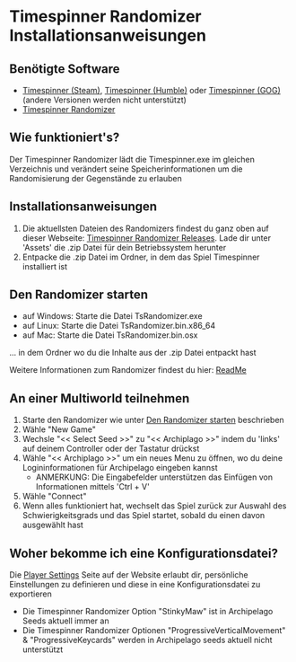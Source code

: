 # Timespinner Randomizer Installationsanweisungen

## Benötigte Software

- [Timespinner (Steam)](https://store.steampowered.com/app/368620/Timespinner/), [Timespinner (Humble)](https://www.humblebundle.com/store/timespinner) oder [Timespinner (GOG)](https://www.gog.com/game/timespinner) (andere Versionen werden nicht unterstützt)
- [Timespinner Randomizer](https://github.com/JarnoWesthof/TsRandomizer)

## Wie funktioniert's?

Der Timespinner Randomizer lädt die Timespinner.exe im gleichen Verzeichnis und verändert seine Speicherinformationen um die Randomisierung der Gegenstände zu erlauben

## Installationsanweisungen

1. Die aktuellsten Dateien des Randomizers findest du ganz oben auf dieser Webseite: [Timespinner Randomizer Releases](https://github.com/JarnoWesthof/TsRandomizer/releases). Lade dir unter 'Assets' die .zip Datei für dein Betriebssystem herunter
2. Entpacke die .zip Datei im Ordner, in dem das Spiel Timespinner installiert ist

## Den Randomizer starten

- auf Windows: Starte die Datei TsRandomizer.exe
- auf Linux: Starte die Datei TsRandomizer.bin.x86_64
- auf Mac: Starte die Datei TsRandomizer.bin.osx

... in dem Ordner wo du die Inhalte aus der .zip Datei entpackt hast

Weitere Informationen zum Randomizer findest du hier: [ReadMe](https://github.com/JarnoWesthof/TsRandomizer)
    
## An einer Multiworld teilnehmen

1. Starte den Randomizer wie unter [Den Randomizer starten](#Den-Randomizer-starten) beschrieben
2. Wähle "New Game"
3. Wechsle "<< Select Seed >>" zu "<< Archiplago >>" indem du 'links' auf deinem Controller oder der Tastatur drückst
4. Wähle "<< Archiplago >>" um ein neues Menu zu öffnen, wo du deine Logininformationen für Archipelago eingeben kannst 
	* ANMERKUNG: Die Eingabefelder unterstützen das Einfügen von Informationen mittels 'Ctrl + V' 
5. Wähle "Connect"
6. Wenn alles funktioniert hat, wechselt das Spiel zurück zur Auswahl des Schwierigkeitsgrads und das Spiel startet, sobald du einen davon ausgewählt hast

## Woher bekomme ich eine Konfigurationsdatei?
Die [Player Settings](https://archipelago.gg/games/Timespinner/player-settings) Seite auf der Website erlaubt dir, persönliche Einstellungen zu definieren und diese in eine Konfigurationsdatei zu exportieren

* Die Timespinner Randomizer Option "StinkyMaw" ist in Archipelago Seeds aktuell immer an
* Die Timespinner Randomizer Optionen "ProgressiveVerticalMovement" & "ProgressiveKeycards" werden in Archipelago seeds aktuell nicht unterstützt
